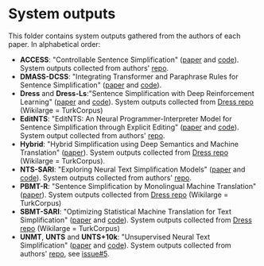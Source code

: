 # System outputs

This folder contains system outputs gathered from the authors of each paper.
In alphabetical order:

* **ACCESS**: "Controllable Sentence Simplification" ([paper](https://www.aclweb.org/anthology/2020.lrec-1.577/) and [code](https://github.com/facebookresearch/access)). System outputs collected from authors' [repo](https://github.com/facebookresearch/access/tree/master/system_output). 
* **DMASS-DCSS**: "Integrating Transformer and Paraphrase Rules for Sentence Simplification" ([paper](https://www.aclweb.org/anthology/D18-1355/) and [code](https://github.com/Sanqiang/text_simplification)).
* **Dress** and **Dress-Ls**:"Sentence Simplification with Deep Reinforcement Learning" ([paper](http://aclweb.org/anthology/D/D17/D17-1062.pdf) and [code](https://github.com/XingxingZhang/dress)). System outputs collected from [Dress repo](https://github.com/XingxingZhang/dress/tree/master/all-system-output/) (Wikilarge = TurkCorpus)
* **EditNTS**: "EditNTS: An Neural Programmer-Interpreter Model for Sentence Simplification through Explicit Editing" ([paper](https://www.aclweb.org/anthology/P19-1331/) and [code](https://github.com/yuedongP/EditNTS)). System output collected from authors' [repo](https://github.com/yuedongP/EditNTS).
* **Hybrid**: "Hybrid Simplification using Deep Semantics and Machine Translation" ([paper](https://www.aclweb.org/anthology/P14-1041.pdf)). System outputs collected from [Dress repo](https://github.com/XingxingZhang/dress/tree/master/all-system-output/) (Wikilarge = TurkCorpus).
* **NTS-SARI**: "Exploring Neural Text Simplification Models" ([paper](https://www.aclweb.org/anthology/P17-2014/) and [code](https://github.com/senisioi/NeuralTextSimplification)). System outputs collected from authors' [repo](https://github.com/senisioi/NeuralTextSimplification/tree/master/predictions).
* **PBMT-R**: "Sentence Simplification by Monolingual Machine Translation" ([paper](https://www.aclweb.org/anthology/P12-1107)). System outputs collected from [Dress repo](https://github.com/XingxingZhang/dress/tree/master/all-system-output/) (Wikilarge = TurkCorpus)
* **SBMT-SARI**: "Optimizing Statistical Machine Translation for Text Simplification" ([paper](https://www.aclweb.org/anthology/Q16-1029/) and [code](https://github.com/cocoxu/simplification/)). System outputs collected from [Dress repo](https://github.com/XingxingZhang/dress/tree/master/all-system-output/) (Wikilarge = TurkCorpus)
* **UNMT**, **UNTS** and **UNTS+10k**: "Unsupervised Neural Text Simplification" ([paper](https://www.aclweb.org/anthology/P19-1198/) and [code](https://github.com/subramanyamdvss/UnsupNTS)). System outputs collected from authors' [repo](https://github.com/subramanyamdvss/UnsupNTS/tree/master/predictions), see [issue#5](https://github.com/subramanyamdvss/UnsupNTS/issues/5).
